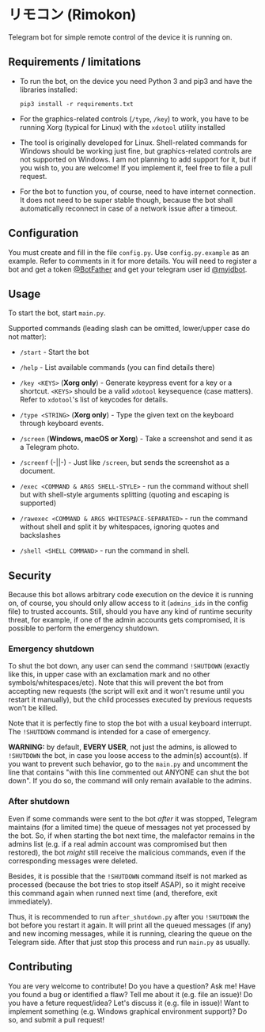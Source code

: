 # リモコン (Rimokon)

Telegram bot for simple remote control of the device it is running on.

## Requirements / limitations

- To run the bot, on the device you need Python 3 and pip3 and have the libraries
  installed:
  ```
  pip3 install -r requirements.txt
  ```

- For the graphics-related controls (`/type`, `/key`) to work, you have to be running
  Xorg (typical for Linux) with the `xdotool` utility installed

- The tool is originally developed for Linux. Shell-related commands for Windows
  should be working just fine, but graphics-related controls are not supported on
  Windows. I am not planning to add support for it, but if you wish to, you are
  welcome! If you implement it, feel free to file a pull request.

- For the bot to function you, of course, need to have internet connection. It does
  not need to be super stable though, because the bot shall automatically reconnect
  in case of a network issue after a timeout.

## Configuration

You must create and fill in the file `config.py`. Use `config.py.example` as an
example. Refer to comments in it for more details. You will need to register a bot
and get a token [@BotFather](https://t.me/BotFather) and get your telegram user id
[@myidbot](https://t.me/myidbot).

## Usage

To start the bot, start `main.py`.

Supported commands (leading slash can be omitted, lower/upper case do not matter):
- `/start` - Start the bot

- `/help` - List available commands (you can find details there)

- `/key <KEYS>` (**Xorg only**) - Generate keypress event for a key or a shortcut.
  `<KEYS>` should be a valid `xdotool` keysequence (case matters). Refer to
  `xdotool`'s list of keycodes for details.

- `/type <STRING>` (**Xorg only**) - Type the given text on the keyboard through
  keyboard events.

- `/screen` (**Windows, macOS or Xorg**) - Take a screenshot and send it as a Telegram
  photo.

- `/screenf` (-||-) - Just like `/screen`, but sends the screenshot as a document.

- `/exec <COMMAND & ARGS SHELL-STYLE>` - run the command without shell but with
  shell-style arguments splitting (quoting and escaping is supported)

- `/rawexec <COMMAND & ARGS WHITESPACE-SEPARATED>` - run the command without shell
  and split it by whitespaces, ignoring quotes and backslashes

- `/shell <SHELL COMMAND>` - run the command in shell.

## Security

Because this bot allows arbitrary code execution on the device it is running on, of course,
you should only allow access to it (`admins_ids` in the config file) to trusted accounts.
Still, should you have any kind of runtime security threat, for example, if one of the admin
accounts gets compromised, it is possible to perform the emergency shutdown.

### Emergency shutdown

To shut the bot down, any user can send the command `!SHUTDOWN` (exactly like this, in
upper case with an exclamation mark and no other symbols/whitespaces/etc). Note that this
will prevent the bot from accepting new requests (the script will exit and it won't resume
until you restart it manually), but the child processes executed by previous requests won't
be killed.

Note that it is perfectly fine to stop the bot with a usual keyboard interrupt. The
`!SHUTDOWN` command is intended for a case of emergency.

**WARNING:** by default, **EVERY USER**, not just the admins, is allowed to `!SHUTDOWN` the bot,
in case you loose access to the admin(s) account(s). If you want to prevent such behavior, go
to the `main.py` and uncomment the line that contains "with this line commented out ANYONE
can shut the bot down". If you do so, the command will only remain available to the admins.

### After shutdown

Even if some commands were sent to the bot _after_ it was stopped, Telegram maintains (for a
limited time) the queue of messages not yet processed by the bot. So, if when starting the bot
next time, the malefactor remains in the admins list (e.g. if a real admin account was
compromised but then restored), the bot _might_ still receive the malicious commands, even if
the corresponding messages were deleted.

Besides, it is possible that the `!SHUTDOWN` command itself is not marked as processed
(because the bot tries to stop itself ASAP), so it might receive this command again when
runned next time (and, therefore, exit immediately).

Thus, it is recommended to run `after_shutdown.py` after you `!SHUTDOWN` the bot before
you restart it again. It will print all the queued messages (if any) and new incoming
messages, while it is running, clearing the queue on the Telegram side. After that just stop
this process and run `main.py` as usually.

## Contributing

You are very welcome to contribute! Do you have a question? Ask me! Have you found a bug
or identified a flaw? Tell me about it (e.g. file an issue)! Do you have a feture
request/idea? Let's discuss it (e.g. file in issue)! Want to implement something (e.g.
Windows graphical environment support)? Do so, and submit a pull request!
